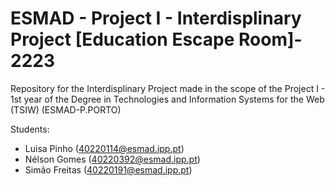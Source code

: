 # ESMAD - Project I - Interdisplinary Project [Education Escape Room]- 2223

Repository for the Interdisplinary Project made in the scope of the Project I - 1st year of the Degree in Technologies and Information Systems for the Web (TSIW) 
(ESMAD-P.PORTO)

Students:

* Luisa Pinho (40220114@esmad.ipp.pt)
* Nélson Gomes (40220392@esmad.ipp.pt)
* Simão Freitas (40220191@esmad.ipp.pt)
